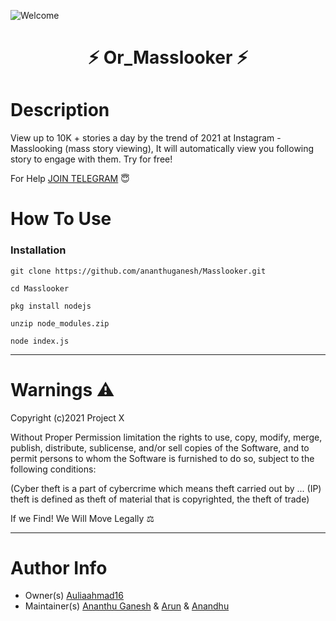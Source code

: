 ![Welcome](https://user-images.githubusercontent.com/84958449/120379775-dcd06b80-c33d-11eb-94b7-b1409c74cae7.gif)
<h1 align="center">⚡ Or_Masslooker ⚡</h1 align="center"> 

# Description

View up to 10K + stories a day by the trend of 2021 at Instagram - Masslooking (mass story viewing), It will automatically view you following story to engage with them. Try for free!

For Help [JOIN TELEGRAM](https://t.me/ProjectX_insta) 😇

# How To Use

### Installation 
```
git clone https://github.com/ananthuganesh/Masslooker.git
```
```
cd Masslooker
```
```
pkg install nodejs
```
```
unzip node_modules.zip
```
```
node index.js
```
---
# Warnings ⚠
Copyright (c)2021 Project X

Without Proper Permission limitation the rights to use, copy, modify, merge, publish,
distribute, sublicense, and/or sell copies of the Software, and to
permit persons to whom the Software is furnished to do so, subject to
the following conditions:

(Cyber theft is a part of cybercrime which means theft carried out by ... 
(IP) theft is defined as theft of material that is copyrighted, the theft of trade)

If we Find! We Will Move Legally ⚖

---
# Author Info
- Owner(s) [Auliaahmad16](https://www.instagram.com/auliaahmad16/)
- Maintainer(s) [Ananthu Ganesh](https://www.instagram.com/un_f__amour/) & [Arun](https://www.instagram.com/dr.luttappi/) & [Anandhu](https://www.instagram.com/mind________freezer/)
